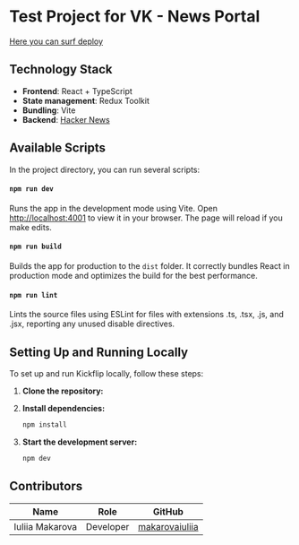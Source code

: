 # Test Project for VK - News Portal

[Here you can surf deploy]([https://test-antipoff.netlify.app/](https://main--effortless-gumdrop-f025fc.netlify.app/))

## Technology Stack

- **Frontend**: React + TypeScript
- **State management**: Redux Toolkit
- **Bundling**: Vite
- **Backend**: [Hacker News]([https://reqres.in/](https://news.ycombinator.com/item?id=32540883))

## Available Scripts

In the project directory, you can run several scripts:

#### `npm run dev`

Runs the app in the development mode using Vite. Open [http://localhost:4001](http://localhost:4001) to view it in your browser. The page will reload if you make edits.

#### `npm run build`

Builds the app for production to the `dist` folder. It correctly bundles React in production mode and optimizes the build for the best performance.

#### `npm run lint`

Lints the source files using ESLint for files with extensions .ts, .tsx, .js, and .jsx, reporting any unused disable directives.

## Setting Up and Running Locally

To set up and run Kickflip locally, follow these steps:

1. **Clone the repository:**

2. **Install dependencies:**
   ```bash
   npm install
   ```
3. **Start the development server:**
   ```bash
   npm dev
   ```

## Contributors

| Name            | Role      | GitHub                                                |
| --------------- | --------- | ----------------------------------------------------- |
| Iuliia Makarova | Developer | [makarovaiuliia](https://github.com/makarovaiuliia)   |
